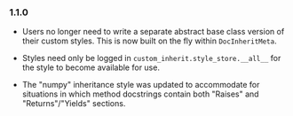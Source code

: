 ### 1.1.0
- Users no longer need to write a separate abstract base class version of their custom styles. This is now built on the fly within `DocInheritMeta`.

- Styles need only be logged in `custom_inherit.style_store.__all__` for the style to become available for use.

- The "numpy" inheritance style was updated to accommodate for situations in which method docstrings contain both "Raises" and "Returns"/"Yields" sections. 